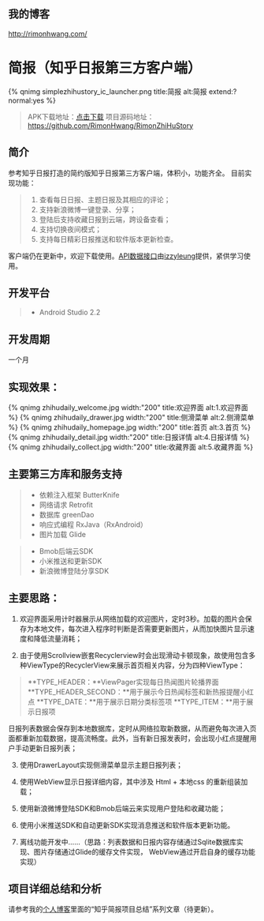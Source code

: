 ## 我的博客
http://rimonhwang.com/

# 简报（知乎日报第三方客户端）
 {% qnimg simplezhihustory_ic_launcher.png title:简报 alt:简报 extend:?normal:yes %}
> APK下载地址：[点击下载](http://rimonhwang.com/posts/2016/09/08/52346/)
> 项目源码地址：https://github.com/RimonHwang/RimonZhiHuStory

## 简介
参考知乎日报打造的简约版知乎日报第三方客户端，体积小，功能齐全。 目前实现功能：
>1. 查看每日日报、主题日报及其相应的评论；
>2. 支持新浪微博一键登录、分享；
>3. 登陆后支持收藏日报到云端，跨设备查看；
>4. 支持切换夜间模式；
>5. 支持每日精彩日报推送和软件版本更新检查。 

客户端仍在更新中，欢迎下载使用。[API数据接口](https://github.com/izzyleung/ZhihuDailyPurify/wiki/知乎日报-API-分析)由[izzyleung](https://github.com/izzyleung)提供，紧供学习使用。

## 开发平台
>* Android Studio 2.2

## 开发周期
一个月

## 实现效果：
{% qnimg zhihudaily_welcome.jpg width:"200" title:欢迎界面 alt:1.欢迎界面 %}
{% qnimg zhihudaily_drawer.jpg width:"200" title:侧滑菜单 alt:2.侧滑菜单 %}
{% qnimg zhihudaily_homepage.jpg width:"200" title:首页 alt:3.首页 %}
{% qnimg zhihudaily_detail.jpg width:"200" title:日报详情 alt:4.日报详情 %}
{% qnimg zhihudaily_collect.jpg width:"200" title:收藏界面 alt:5.收藏界面 %}

## 主要第三方库和服务支持
>* 依赖注入框架 ButterKnife
>* 网络请求 Retrofit
>* 数据库 greenDao
>* 响应式编程 RxJava（RxAndroid）
>* 图片加载 Glide


>* Bmob后端云SDK
>* 小米推送和更新SDK
>* 新浪微博登陆分享SDK

## 主要思路：
1. 欢迎界面采用计时器展示从网络加载的欢迎图片，定时3秒。加载的图片会保存为本地文件，每次进入程序时判断是否需要更新图片，从而加快图片显示速度和降低流量消耗；

2. 由于使用Scrollview嵌套Recyclerview时会出现滑动卡顿现象，故使用包含多种ViewType的RecyclerView来展示首页相关内容，分为四种ViewType：
>**TYPE_HEADER：**ViewPager实现每日热闻图片轮播界面
>**TYPE_HEADER_SECOND：**用于展示今日热闻标签和新热报提醒小红点
>**TYPE_DATE：**用于展示日期分类标签项
>**TYPE_ITEM：**用于展示日报项

  日报列表数据会保存到本地数据库，定时从网络拉取新数据，从而避免每次进入页面都重新加载数据，提高流畅度。此外，当有新日报发表时，会出现小红点提醒用户手动更新日报列表；

3. 使用DrawerLayout实现侧滑菜单显示主题日报列表；

4. 使用WebView显示日报详细内容，其中涉及 Html + 本地css 的重新组装加载；

5. 使用新浪微博登陆SDK和Bmob后端云来实现用户登陆和收藏功能；

6. 使用小米推送SDK和自动更新SDK实现消息推送和软件版本更新功能。

7. 离线功能开发中……（思路：列表数据和日报内容存储通过Sqlite数据库实现、图片存储通过Glide的缓存文件实现， WebView通过开启自身的缓存功能实现）

## 项目详细总结和分析
请参考我的[个人博客](http://rimonhwang.com/)里面的“知乎简报项目总结”系列文章（待更新）。
